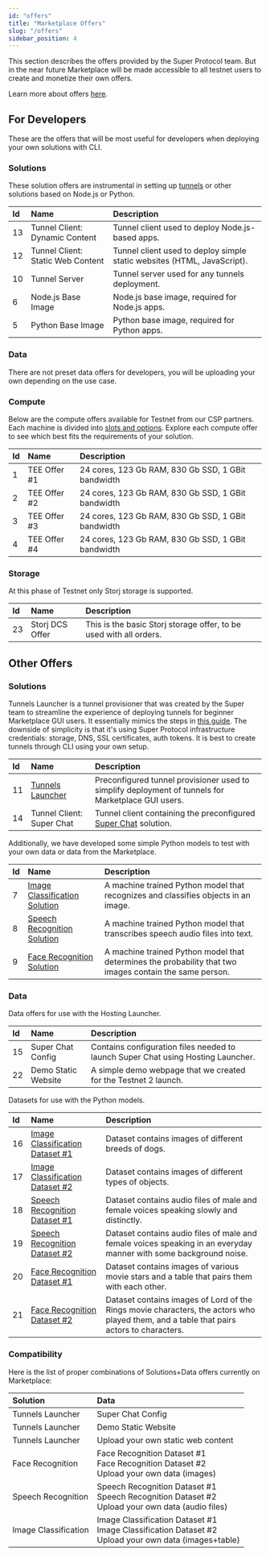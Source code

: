 ```yaml
---
id: "offers"
title: "Marketplace Offers"
slug: "/offers"
sidebar_position: 4
---
```


This section describes the offers provided by the Super Protocol team. But in the near future Marketplace will be made accessible to all testnet users to create and monetize their own offers.

Learn more about offers [here](/developers/fundamentals/offers).

## For Developers

These are the offers that will be most useful for developers when deploying your own solutions with CLI.

### Solutions

These solution offers are instrumental in setting up [tunnels](/developers/fundamentals/tunnels) or other solutions based on Node.js or Python.

| **Id** | **Name**                          | **Description**                                                         |
|:-------|:----------------------------------|:------------------------------------------------------------------------|
| 13     | Tunnel Client: Dynamic Content    | Tunnel client used to deploy Node.js-based apps.                        |
| 12     | Tunnel Client: Static Web Content | Tunnel client used to deploy simple static websites (HTML, JavaScript). |
| 10     | Tunnel Server                     | Tunnel server used for any tunnels deployment.                          |
| 6      | Node.js Base Image                | Node.js base image, required for Node.js apps.                          |
| 5      | Python Base Image                 | Python base image, required for Python apps.                            |

### Data

There are not preset data offers for developers, you will be uploading your own depending on the use case.

### Compute

Below are the compute offers available for Testnet from our CSP partners. Each machine is divided into [slots and options](/developers/fundamentals/slots/). Explore each compute offer to see which best fits the requirements of your solution. 

| **Id** | **Name**                                                               | **Description**                                    |
|:-------|:-----------------------------------------------------------------------|:---------------------------------------------------|
| 1      | TEE Offer #1                                                          | 24 cores, 123 Gb RAM, 830 Gb SSD, 1 GBit bandwidth |
| 2      | TEE Offer #2                                                          | 24 cores, 123 Gb RAM, 830 Gb SSD, 1 GBit bandwidth      |
| 3      | TEE Offer #3                                                          | 24 cores, 123 Gb RAM, 830 Gb SSD, 1 GBit bandwidth      |
| 4      | TEE Offer #4                                                           | 24 cores, 123 Gb RAM, 830 Gb SSD, 1 GBit bandwidth      |


### Storage

At this phase of Testnet only Storj storage is supported.

| **Id** | **Name**                                                                   | **Description**                                                    |
|:-------|:---------------------------------------------------------------------------|:-------------------------------------------------------------------|
| 23     | Storj DCS Offer                                                            | This is the basic Storj storage offer, to be used with all orders. |


## Other Offers

### Solutions

Tunnels Launcher is a tunnel provisioner that was created by the Super team to streamline the experience of deploying tunnels for beginner Marketplace GUI users. It essentially mimics the steps in [this guide](/developers/deployment_guides/tunnels). The downside of simplicity is that it's using Super Protocol infrastructure credentials: storage, DNS, SSL certificates, auth tokens. It is best to create tunnels through CLI using your own setup.

| **Id** | **Name**                                        | **Description**                                                                                    |
|:-------|:------------------------------------------------|:---------------------------------------------------------------------------------------------------|
| 11     | [Tunnels Launcher](/developers/offers/launcher) | Preconfigured tunnel provisioner used to simplify deployment of tunnels for Marketplace GUI users. |
| 14     | Tunnel Client: Super Chat                       | Tunnel client containing the preconfigured [Super Chat](/developers/offers/superchat) solution.    |

Additionally, we have developed some simple Python models to test with your own data or data from the Marketplace.

| **Id** | **Name**                                                         | **Description** |
|:-------|:-----------------------------------------------------------------|:----------------|
| 7      | [Image Classification Solution](/developers/offers/python-image) | A machine trained Python model that recognizes and classifies objects in an image.               |
| 8      | [Speech Recognition Solution](/developers/offers/python-speech)  | A machine trained Python model that transcribes speech audio files into text.               |
| 9      | [Face Recognition Solution](/developers/offers/python-face)      | A machine trained Python model that determines the probability that two images contain the same person.               |

### Data

Data offers for use with the Hosting Launcher.

| **Id** | **Name**                                                                     | **Description**                                                                  |
|:-------|:-----------------------------------------------------------------------------|:---------------------------------------------------------------------------------|
| 15     | Super Chat Config                                                            | Contains configuration files needed to launch Super Chat using Hosting Launcher. |
| 22     | Demo Static Website | A simple demo webpage that we created for the Testnet 2 launch.                  |

Datasets for use with the Python models.

| **Id** | **Name**                                                                             | **Description**                                                                  |
|:-------|:-------------------------------------------------------------------------------------|:---------------------------------------------------------------------------------|
| 16     | [Image Classification Dataset #1](/developers/offers/python-image)                   | Dataset contains images of different breeds of dogs.                        |
| 17     | [Image Classification Dataset #2](/developers/offers/python-image)                   | Dataset contains images of different types of objects.                       |
| 18     | [Speech Recognition Dataset #1](/developers/offers/python-speech)                    | Dataset contains audio files of male and female voices speaking slowly and distinctly.                          |
| 19     | [Speech Recognition Dataset #2](/developers/offers/python-speech)                    | Dataset contains audio files of male and female voices speaking in an everyday manner with some background noise.   |
| 20     | [Face Recognition Dataset #1](/developers/offers/python-face)                        | Dataset contains images of various movie stars and a table that pairs them with each other.                                                                               |
| 21     | [Face Recognition Dataset #2](/developers/offers/python-face) | Dataset contains images of Lord of the Rings movie characters, the actors who played them, and a table that pairs actors to characters.        |

### Compatibility

Here is the list of proper combinations of Solutions+Data offers currently on Marketplace:

| **Solution**         | **Data**                                                                                                    |
|:---------------------|:------------------------------------------------------------------------------------------------------------|
| Tunnels Launcher     | Super Chat Config                                                                                           |
| Tunnels Launcher     | Demo Static Website                                                                                         |
| Tunnels Launcher     | Upload your own static web content                                                                          |
| Face Recognition     | Face Recognition Dataset #1<br/>Face Recognition Dataset #2<br/>Upload your own data (images)               |
| Speech Recognition   | Speech Recognition Dataset #1<br/>Speech Recognition Dataset #2<br/>Upload your own data (audio files)      |
| Image Classification | Image Classification Dataset #1<br/>Image Classification Dataset #2<br/>Upload your own data (images+table) |